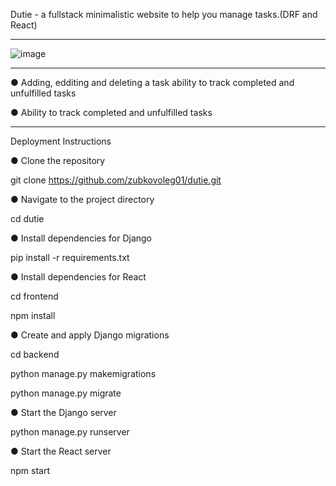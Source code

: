 Dutie - a fullstack minimalistic website to help you manage tasks.(DRF and React)
_______________________________________________________________________________________________________________________________________________

![image](https://github.com/zubkovoleg01/dutie/assets/120819704/9c935e2c-759e-4427-a199-32e08313d004)

_______________________________________________________________________________________________________________________________________________

● Adding, edditing and deleting a task ability to track completed and unfulfilled tasks

● Ability to track completed and unfulfilled tasks

_______________________________________________________________________________________________________________________________________________

Deployment Instructions

● Clone the repository

git clone https://github.com/zubkovoleg01/dutie.git

● Navigate to the project directory

cd dutie

● Install dependencies for Django

pip install -r requirements.txt

● Install dependencies for React

cd frontend

npm install

● Create and apply Django migrations

cd backend

python manage.py makemigrations

python manage.py migrate

● Start the Django server

python manage.py runserver

● Start the React server

npm start

